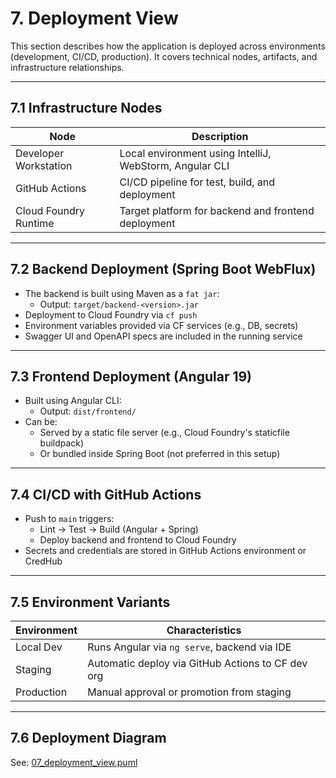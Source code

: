 # 7. Deployment View

This section describes how the application is deployed across environments (development, CI/CD, production). It covers technical nodes, artifacts, and infrastructure relationships.

---

## 7.1 Infrastructure Nodes

| Node                    | Description                                                   |
|-------------------------|---------------------------------------------------------------|
| Developer Workstation   | Local environment using IntelliJ, WebStorm, Angular CLI       |
| GitHub Actions          | CI/CD pipeline for test, build, and deployment                |
| Cloud Foundry Runtime   | Target platform for backend and frontend deployment           |

---

## 7.2 Backend Deployment (Spring Boot WebFlux)

- The backend is built using Maven as a `fat jar`:
    - Output: `target/backend-<version>.jar`
- Deployment to Cloud Foundry via `cf push`
- Environment variables provided via CF services (e.g., DB, secrets)
- Swagger UI and OpenAPI specs are included in the running service

---

## 7.3 Frontend Deployment (Angular 19)

- Built using Angular CLI:
    - Output: `dist/frontend/`
- Can be:
    - Served by a static file server (e.g., Cloud Foundry's staticfile buildpack)
    - Or bundled inside Spring Boot (not preferred in this setup)

---

## 7.4 CI/CD with GitHub Actions

- Push to `main` triggers:
    - Lint → Test → Build (Angular + Spring)
    - Deploy backend and frontend to Cloud Foundry
- Secrets and credentials are stored in GitHub Actions environment or CredHub

---

## 7.5 Environment Variants

| Environment | Characteristics                                 |
|-------------|-------------------------------------------------|
| Local Dev   | Runs Angular via `ng serve`, backend via IDE    |
| Staging     | Automatic deploy via GitHub Actions to CF dev org |
| Production  | Manual approval or promotion from staging        |

---

## 7.6 Deployment Diagram

See: [07_deployment_view.puml](assets/07_deployment_view.puml) 
